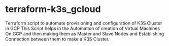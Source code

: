 # terraform-k3s_gcloud
Terraform script to automate provisioning and configuration of K3S Cluster in GCP
This Script helps in the Automation of creation of Virtual Machines On GCP and then making them as Master and Slave Nodes and Establishing Connection between them to make a K3S Cluster.
